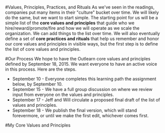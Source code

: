 <!--
{
"name": "outlearn-values-exercise",
"version" : "0.1",
"title" : "Outlearn Values Exercise",
"description" : "It's time for you to show your cards. What do you want the Outlearn culture to be? How will we come together as a team to define it?",
"homepage" : "https://github.com/sigma-512/outlearn-culture-homework",
"freshnessDate" : 2015-08-27,
"author" : "Jeff Whatcott",
"license" : "CC BY 4.0"
}
-->

<!-- @section -->

#Values, Principles, Practices, and Rituals
As we've seen in the readings, companies put many items in their "culture" bucket over time. We will likely do the same, but we want to start simple. The starting point for us will be a simple list of the **core values and principles** that guide who we hire/reward/promote/fire and how we will operate as we scale the organization. We can add things to the list over time. We will also eventually define a set of **core practices and rituals** that help us remember and honor our core values and principles in visible ways, but the first step is to define the list of core values and principles.

#Our Process
We hope to have the Outlearn core values and principles defined by September 18, 2015. We want everyone to have an active voice in this process. Here are the steps.

 * September 10 - Everyone completes this learning path the assignment below, by September 10.
 * September 15 - We have a full group discussion on where we review input from everyone on the values and principles.
 * September 17 - Jeff and Will circulate a proposed final draft of the list of values and principles.
 * September 18 - We publish the final version, which will stand forevermore, or until we make the first edit, whichever comes first.

<!-- @section -->
#My Core Values and Principles
<!-- @task, "hasDeliverable" : true, "text" : "List and defend the 5-7 core values and principles that you passionately believe should define the Outlearn culture."-->
<!-- @task, "hasDeliverable" : true, "text" : "What were your top takeaways from this learning path?"-->
